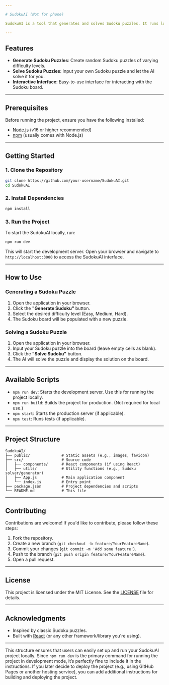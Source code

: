 ```yaml
---

# SudokuAI (Not for phone)

SudokuAI is a tool that generates and solves Sudoku puzzles. It runs locally on your machine and provides an interactive interface for solving or generating Sudoku puzzles.

---
```


## Features

- **Generate Sudoku Puzzles**: Create random Sudoku puzzles of varying difficulty levels.
- **Solve Sudoku Puzzles**: Input your own Sudoku puzzle and let the AI solve it for you.
- **Interactive Interface**: Easy-to-use interface for interacting with the Sudoku board.

---

## Prerequisites

Before running the project, ensure you have the following installed:

- [Node.js](https://nodejs.org/) (v16 or higher recommended)
- [npm](https://www.npmjs.com/) (usually comes with Node.js)

---

## Getting Started

### 1. Clone the Repository

```bash
git clone https://github.com/your-username/SudokuAI.git
cd SudokuAI
```

### 2. Install Dependencies

```bash
npm install
```

### 3. Run the Project

To start the SudokuAI locally, run:

```bash
npm run dev
```

This will start the development server. Open your browser and navigate to `http://localhost:3000` to access the SudokuAI interface.

---

## How to Use

### Generating a Sudoku Puzzle

1. Open the application in your browser.
2. Click the **"Generate Sudoku"** button.
3. Select the desired difficulty level (Easy, Medium, Hard).
4. The Sudoku board will be populated with a new puzzle.

### Solving a Sudoku Puzzle

1. Open the application in your browser.
2. Input your Sudoku puzzle into the board (leave empty cells as blank).
3. Click the **"Solve Sudoku"** button.
4. The AI will solve the puzzle and display the solution on the board.

---

## Available Scripts

- `npm run dev`: Starts the development server. Use this for running the project locally.
- `npm run build`: Builds the project for production. (Not required for local use.)
- `npm start`: Starts the production server (if applicable).
- `npm test`: Runs tests (if applicable).

---

## Project Structure

```
SudokuAI/
├── public/              # Static assets (e.g., images, favicon)
├── src/                 # Source code
│   ├── components/      # React components (if using React)
│   ├── utils/           # Utility functions (e.g., Sudoku solver/generator)
│   ├── App.js           # Main application component
│   └── index.js         # Entry point
├── package.json         # Project dependencies and scripts
└── README.md            # This file
```

---

## Contributing

Contributions are welcome! If you'd like to contribute, please follow these steps:

1. Fork the repository.
2. Create a new branch (`git checkout -b feature/YourFeatureName`).
3. Commit your changes (`git commit -m 'Add some feature'`).
4. Push to the branch (`git push origin feature/YourFeatureName`).
5. Open a pull request.

---

## License

This project is licensed under the MIT License. See the [LICENSE](LICENSE) file for details.

---

## Acknowledgments

- Inspired by classic Sudoku puzzles.
- Built with [React](https://reactjs.org/) (or any other framework/library you're using).

---

This structure ensures that users can easily set up and run your SudokuAI project locally. Since `npm run dev` is the primary command for running the project in development mode, it’s perfectly fine to include it in the instructions. If you later decide to deploy the project (e.g., using GitHub Pages or another hosting service), you can add additional instructions for building and deploying the project.
